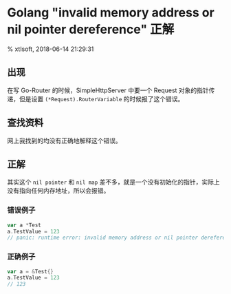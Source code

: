 # Golang "invalid memory address or nil pointer dereference" 正解

% xtlsoft, 2018-06-14 21:29:31

## 出现

在写 Go-Router 的时候，SimpleHttpServer 中要一个 Request 对象的指针传递，但是设置 `(*Request).RouterVariable` 的时候报了这个错误。

## 查找资料

网上我找到的均没有正确地解释这个错误。

## 正解

其实这个 `nil pointer` 和 `nil map` 差不多，就是一个没有初始化的指针，实际上没有指向任何内存地址，所以会报错。

### 错误例子

```go
var a *Test
a.TestValue = 123
// panic: runtime error: invalid memory address or nil pointer dereference
```

### 正确例子

```go
var a = &Test{}
a.TestValue = 123
// 123
```

